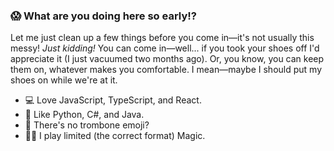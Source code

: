 ### 😱 What are you doing here so early!?
Let me just clean up a few things before you come in—it's not usually this messy! *Just kidding!* You can come in—well... if you took your shoes off I'd appreciate it (I just vacuumed two months ago). Or, you know, you can keep them on, whatever makes you comfortable. I mean—maybe I should put my shoes on while we're at it.

- 💻  Love JavaScript, TypeScript, and React.
- 💾  Like Python, C#, and Java.
- 🎺  There's no trombone emoji?
- 🧙‍♂️  I play limited (the correct format) Magic.
